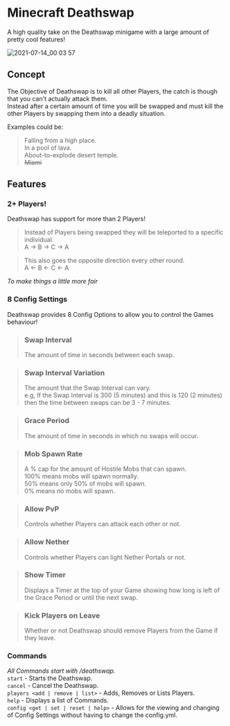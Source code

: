 # Minecraft Deathswap
A high quality take on the Deathswap minigame with a large amount of pretty cool features!  

![2021-07-14_00 03 57](https://user-images.githubusercontent.com/78887935/125538091-5a356af0-033e-431e-a13d-25ac81b4be9c.png)

## Concept
The Objective of Deathswap is to kill all other Players, the catch is though that you can't actually attack them.  
Instead after a certain amount of time you will be swapped and must kill the other Players by swapping them into a deadly situation.  
  
Examples could be:
> Falling from a high place.  
> In a pool of lava.  
> About-to-explode desert temple.  
> <strike>Miami</strike>

## Features  
### 2+ Players!  
Deathswap has support for more than 2 Players!  
> Instead of Players being swapped they will be teleported to a specific individual.  
> A -> B -> C -> A  
  
> This also goes the opposite direction every other round.  
> A <- B <- C <- A  

*To make things a little more fair*  

### 8 Config Settings  
Deathswap provides 8 Config Options to allow you to control the Games behaviour!  

> ### Swap Interval  
> The amount of time in seconds between each swap.  

> ### Swap Interval Variation  
> The amount that the Swap Interval can vary.  
> e.g, If the Swap Interval is 300 (5 minutes) and this is 120 (2 minutes)  
> then the time between swaps can be 3 - 7 minutes.  

> ### Grace Period  
> The amount of time in seconds in which no swaps will occur.  

> ### Mob Spawn Rate  
> A % cap for the amount of Hostile Mobs that can spawn.  
> 100% means mobs will spawn normally.  
> 50% means only 50% of mobs will spawn.  
> 0% means no mobs will spawn.  

> ### Allow PvP  
> Controls whether Players can attack each other or not.  

> ### Allow Nether  
> Controls whether Players can light Nether Portals or not.  

> ### Show Timer  
> Displays a Timer at the top of your Game showing how long is left of the Grace Period or until the next swap.  

> ### Kick Players on Leave  
> Whether or not Deathswap should remove Players from the Game if they leave.  

### Commands  
*All Commands start with /deathswap.*  
`start` - Starts the Deathswap.  
`cancel` - Cancel the Deathswap.  
`players <add | remove | list>` - Adds, Removes or Lists Players.  
`help` - Displays a list of Commands.  
`config <get | set | reset | help>` - Allows for the viewing and changing of Config Settings without having to change the config.yml.  
